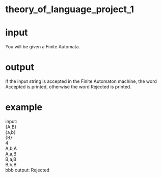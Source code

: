# theory_of_language_project_1
# input
You will be given a Finite Automata.
# output
If the input string is accepted in the Finite Automaton machine, the word Accepted is printed, otherwise the word Rejected is printed.
# example
input:
<br>
{A,B}
<br>
{a,b}
<br>
{B}
<br>
4
<br>
A,b,A
<br>
A,a,B
<br>
B,a,B
<br>
B,b,B
<br>
bbb
output:
Rejected
